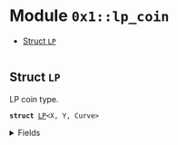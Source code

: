 
<a name="0x1_lp_coin"></a>

# Module `0x1::lp_coin`



-  [Struct `LP`](#0x1_lp_coin_LP)


<pre><code></code></pre>



<a name="0x1_lp_coin_LP"></a>

## Struct `LP`

LP coin type.


<pre><code><b>struct</b> <a href="lp_coin.md#0x1_lp_coin_LP">LP</a>&lt;X, Y, Curve&gt;
</code></pre>



<details>
<summary>Fields</summary>


<dl>
<dt>
<code>dummy_field: bool</code>
</dt>
<dd>

</dd>
</dl>


</details>


[move-book]: https://move-language.github.io/move/introduction.html
